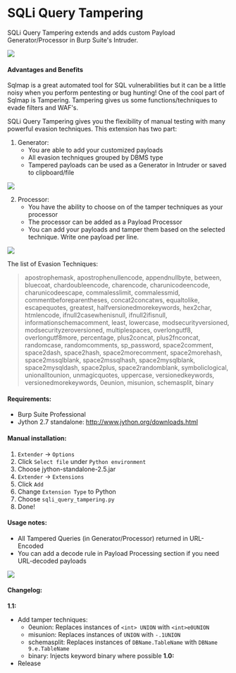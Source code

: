 SQLi Query Tampering
==================
SQLi Query Tampering extends and adds custom Payload Generator/Processor in 
Burp Suite's Intruder. 

![](img/intruder.png)

#### Advantages and Benefits
Sqlmap is a great automated tool for SQL vulnerabilities but it can be a little
noisy when you perform pentesting or bug hunting!
One of the cool part of Sqlmap is Tampering. Tampering gives us some
functions/techniques to evade filters and WAF's.

SQLi Query Tampering gives you the flexibility of manual testing with many powerful
evasion techniques. This extension has two part:

1. Generator: 
   - You are able to add your customized payloads
   - All evasion techniques grouped by DBMS type
   - Tampered payloads can be used as a Generator in Intruder or saved to clipboard/file

![](img/generator.png)

2. Processor: 
   - You have the ability to choose on of the tamper techniques as your processor
   - The processor can be added as a Payload Processor
   - You can add your payloads and tamper them based on the selected technique. Write one payload per line.

![](img/processor.png)

The list of Evasion Techniques:

> apostrophemask, apostrophenullencode, appendnullbyte, between, bluecoat, 
> chardoubleencode, charencode, charunicodeencode, charunicodeescape, commalesslimit,
> commalessmid, commentbeforeparentheses, concat2concatws, equaltolike, escapequotes,
> greatest, halfversionedmorekeywords, hex2char, htmlencode, ifnull2casewhenisnull,
> ifnull2ifisnull, informationschemacomment, least, lowercase, modsecurityversioned,
> modsecurityzeroversioned, multiplespaces, overlongutf8, overlongutf8more, 
> percentage, plus2concat, plus2fnconcat, randomcase, randomcomments, sp_password, 
> space2comment, space2dash, space2hash, space2morecomment, space2morehash, 
> space2mssqlblank, space2mssqlhash, space2mysqlblank, space2mysqldash, space2plus, 
> space2randomblank, symboliclogical, unionalltounion, unmagicquotes, uppercase, 
> versionedkeywords, versionedmorekeywords, 0eunion, misunion, schemasplit, binary

#### Requirements:
- Burp Suite Professional
- Jython 2.7 standalone: http://www.jython.org/downloads.html

#### Manual installation:

1. `Extender` -> `Options`
2. Click `Select file` under `Python environment`
3. Choose jython-standalone-2.5.jar
4. `Extender` -> `Extensions`
5. Click `Add`
6. Change `Extension Type` to Python
7. Choose `sqli_query_tampering.py`
8. Done!

#### Usage notes:
- All Tampered Queries (in Generator/Processor) returned in URL-Encoded
- You can add a decode rule in Payload Processing section if you need URL-decoded payloads

![](img/url-decod.png)

#### Changelog:
**1.1:**
  - Add tamper techniques:
    - 0eunion: Replaces instances of `<int> UNION` with `<int>e0UNION`
    - misunion: Replaces instances of `UNION` with `-.1UNION`
    - schemasplit: Replaces instances of `DBName.TableName`  with `DBName 9.e.TableName`
    - binary: Injects keyword binary where possible
**1.0:**
  - Release